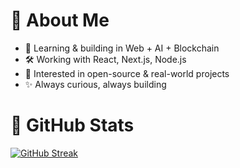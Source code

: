 # 💫 About Me
- 🌱 Learning & building in Web + AI + Blockchain  
- 🛠️ Working with React, Next.js, Node.js  
- 🎯 Interested in open-source & real-world projects  
- ✨ Always curious, always building  

# 🐙 GitHub Stats
[![GitHub Streak](https://streak-stats.demolab.com?user=rohanshrma222&theme=youtube-dark&card_height=150)](https://git.io/streak-stats)

